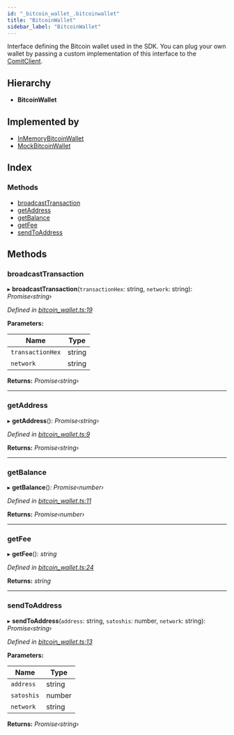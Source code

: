 ```yaml
---
id: "_bitcoin_wallet_.bitcoinwallet"
title: "BitcoinWallet"
sidebar_label: "BitcoinWallet"
---
```


Interface defining the Bitcoin wallet used in the SDK.
You can plug your own wallet by passing a custom implementation of this interface to the [ComitClient](../classes/_comit_client_.comitclient.md).

## Hierarchy

* **BitcoinWallet**

## Implemented by

* [InMemoryBitcoinWallet](../classes/_bitcoin_wallet_.inmemorybitcoinwallet.md)
* [MockBitcoinWallet](../classes/___mocks___bitcoin_wallet_.mockbitcoinwallet.md)

## Index

### Methods

* [broadcastTransaction](_bitcoin_wallet_.bitcoinwallet.md#broadcasttransaction)
* [getAddress](_bitcoin_wallet_.bitcoinwallet.md#getaddress)
* [getBalance](_bitcoin_wallet_.bitcoinwallet.md#getbalance)
* [getFee](_bitcoin_wallet_.bitcoinwallet.md#getfee)
* [sendToAddress](_bitcoin_wallet_.bitcoinwallet.md#sendtoaddress)

## Methods

###  broadcastTransaction

▸ **broadcastTransaction**(`transactionHex`: string, `network`: string): *Promise‹string›*

*Defined in [bitcoin_wallet.ts:19](https://github.com/comit-network/comit-js-sdk/blob/95ab111/src/bitcoin_wallet.ts#L19)*

**Parameters:**

Name | Type |
------ | ------ |
`transactionHex` | string |
`network` | string |

**Returns:** *Promise‹string›*

___

###  getAddress

▸ **getAddress**(): *Promise‹string›*

*Defined in [bitcoin_wallet.ts:9](https://github.com/comit-network/comit-js-sdk/blob/95ab111/src/bitcoin_wallet.ts#L9)*

**Returns:** *Promise‹string›*

___

###  getBalance

▸ **getBalance**(): *Promise‹number›*

*Defined in [bitcoin_wallet.ts:11](https://github.com/comit-network/comit-js-sdk/blob/95ab111/src/bitcoin_wallet.ts#L11)*

**Returns:** *Promise‹number›*

___

###  getFee

▸ **getFee**(): *string*

*Defined in [bitcoin_wallet.ts:24](https://github.com/comit-network/comit-js-sdk/blob/95ab111/src/bitcoin_wallet.ts#L24)*

**Returns:** *string*

___

###  sendToAddress

▸ **sendToAddress**(`address`: string, `satoshis`: number, `network`: string): *Promise‹string›*

*Defined in [bitcoin_wallet.ts:13](https://github.com/comit-network/comit-js-sdk/blob/95ab111/src/bitcoin_wallet.ts#L13)*

**Parameters:**

Name | Type |
------ | ------ |
`address` | string |
`satoshis` | number |
`network` | string |

**Returns:** *Promise‹string›*
